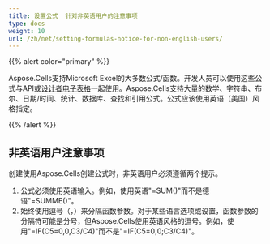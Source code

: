 ```yaml
---
title: 设置公式  针对非英语用户的注意事项
type: docs
weight: 10
url: /zh/net/setting-formulas-notice-for-non-english-users/
---
```


{{% alert color="primary" %}} 

Aspose.Cells支持Microsoft Excel的大多数公式/函数。开发人员可以使用这些公式与API或[设计者电子表格](/cells/zh/net/what-is-a-designer-spreadsheet/)一起使用。Aspose.Cells支持大量的数学、字符串、布尔、日期/时间、统计、数据库、查找和引用公式。公式应该使用英语（美国）风格指定。

{{% /alert %}} 
## **非英语用户注意事项**
创建使用Aspose.Cells创建公式时，非英语用户必须遵循两个提示。

1. 公式必须使用英语输入。例如，使用英语"=SUM()"而不是德语"=SUMME()"。
2. 始终使用逗号（，）来分隔函数参数。对于某些语言选项或设置，函数参数的分隔符可能是分号，但Aspose.Cells使用英语风格的逗号。例如，使用"=IF(C5=0,0,C3/C4)"而不是"=IF(C5=0;0;C3/C4)"。
